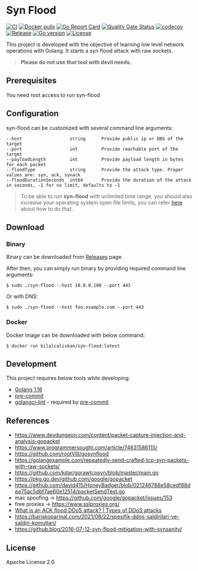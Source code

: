 # Syn Flood

[![CI](https://github.com/bilalcaliskan/syn-flood/workflows/CI/badge.svg?event=push)](https://github.com/bilalcaliskan/syn-flood/actions?query=workflow%3ACI)
[![Docker pulls](https://img.shields.io/docker/pulls/bilalcaliskan/syn-flood)](https://hub.docker.com/r/bilalcaliskan/syn-flood/)
[![Go Report Card](https://goreportcard.com/badge/github.com/bilalcaliskan/syn-flood)](https://goreportcard.com/report/github.com/bilalcaliskan/syn-flood)
[![Quality Gate Status](https://sonarcloud.io/api/project_badges/measure?project=bilalcaliskan_syn-flood&metric=alert_status)](https://sonarcloud.io/summary/new_code?id=bilalcaliskan_syn-flood)
[![codecov](https://codecov.io/gh/bilalcaliskan/syn-flood/branch/master/graph/badge.svg)](https://codecov.io/gh/bilalcaliskan/syn-flood)
[![Release](https://img.shields.io/github/release/bilalcaliskan/syn-flood.svg)](https://github.com/bilalcaliskan/syn-flood/releases/latest)
[![Go version](https://img.shields.io/github/go-mod/go-version/bilalcaliskan/syn-flood)](https://github.com/bilalcaliskan/syn-flood)
[![License](https://img.shields.io/badge/License-Apache%202.0-blue.svg)](https://opensource.org/licenses/Apache-2.0)

This project is developed with the objective of learning low level network operations with Golang. It starts a syn flood attack
with raw sockets.

> **Please do not use that tool with devil needs.**

## Prerequisites
You need root access to run syn-flood

## Configuration
syn-flood can be customized with several command line arguments:
```
--host                  string      Provide public ip or DNS of the target
--port                  int         Provide reachable port of the target
--payloadLength         int         Provide payload length in bytes for each packet
--floodType             string      Provide the attack type. Proper values are: syn, ack, synack
--floodDurationSeconds  int64       Provide the duration of the attack in seconds, -1 for no limit, defaults to -1
```

> To be able to run **syn-flood** with unlimited time range, you should also increase your operating system open file
> limits, you can refer [here](https://www.tecmint.com/increase-set-open-file-limits-in-linux/) about how to do that.

## Download
### Binary
Binary can be downloaded from [Releases](https://github.com/bilalcaliskan/syn-flood/releases) page.

After then, you can simply run binary by providing required command line arguments:
```shell
$ sudo ./syn-flood --host 10.0.0.100 --port 443
```

Or with DNS:
```shell
$ sudo ./syn-flood --host foo.example.com --port 443
```

### Docker
Docker image can be downloaded with below command:
```shell
$ docker run bilalcaliskan/syn-flood:latest
```

## Development
This project requires below tools while developing:
- [Golang 1.16](https://golang.org/doc/go1.16)
- [pre-commit](https://pre-commit.com/)
- [golangci-lint](https://golangci-lint.run/usage/install/) - required by [pre-commit](https://pre-commit.com/)

## References
- https://www.devdungeon.com/content/packet-capture-injection-and-analysis-gopacket
- https://www.programmersought.com/article/74831586115/
- https://github.com/rootVIII/gosynflood
- https://golangexample.com/repeatedly-send-crafted-tcp-syn-packets-with-raw-sockets/
- https://github.com/kdar/gorawtcpsyn/blob/master/main.go
- https://pkg.go.dev/github.com/google/gopacket
- https://github.com/david415/HoneyBadger/blob/021246788e58cedf88dee75ac5dbf7ae60e12514/packetSendTest.go
- mac spoofing -> https://github.com/google/gopacket/issues/153
- free proxies -> https://www.sslproxies.org/
- [What is an ACK flood DDoS attack? | Types of DDoS attacks](https://www.cloudflare.com/tr-tr/learning/ddos/what-is-an-ack-flood/)
- https://bariskoparmal.com/2021/08/22/spesifik-ddos-saldirilari-ve-saldiri-komutlari/
- https://github.blog/2016-07-12-syn-flood-mitigation-with-synsanity/

## License
Apache License 2.0
